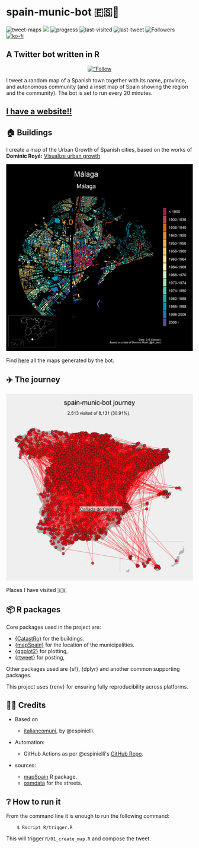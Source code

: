 # spain-munic-bot :es::robot:

![tweet-maps](https://github.com/dieghernan/spain-munic-bot/workflows/last-tweet/badge.svg)
![](https://img.shields.io/badge/active-since%202020%E2%80%9301%E2%80%9329-brightgreen)
![progress](https://img.shields.io/badge/dynamic/json?color=blue&label=progress&query=%2524.progress%5B%253A1%5D&url=https%253A%252F%252Fdieghernan.github.io%252Fspain-munic-bot%252Fassets%252Flasttweet.json)
![last-visited](https://img.shields.io/badge/dynamic/json?color=yellow&label=last%20visited&query=%2524.lastseen%5B%253A1%5D&url=https%253A%252F%252Fdieghernan.github.io%252Fspain-munic-bot%252Fassets%252Flasttweet.json&style=social)
![last-tweet](https://img.shields.io/badge/dynamic/json?color=yellow&label=last%20tweet&query=%2524.lasttweet%5B%253A1%5D&url=https%253A%252F%252Fdieghernan.github.io%252Fspain-munic-bot%252Fassets%252Flasttweet.json&style=social&logo=twitter)
![Followers](https://img.shields.io/twitter/follow/spainmunic?label=Followers&style=social)
[![ko-fi](https://img.shields.io/badge/buy%20me%20a%20coffee-donate-yellow.svg)](https://ko-fi.com/dieghernan)

## A Twitter bot written in R

<p align="center">
<a href="https://twitter.com/spainmunic"><img src="https://img.shields.io/badge/Follow-%40spainmunic-blue?style=flat&labelColor=1DA1F2&color=1DA1F2&logo=twitter&logoColor=white" alt=“Follow me" height=25 ></a>
</p>

I tweet a random map of a Spanish town together with its name, province, and
autonomous community (and a inset map of Spain showing the region and the
community). The bot is set to run every 20 minutes.

## [I have a website!!](https://dieghernan.github.io/spain-munic-bot/)

## **:house: Buildings**

I create a map of the Urban Growth of Spanish cities, based on the works of
**Dominic Royé:** [Visualize urban growth](https://dominicroye.github.io/en/2019/visualize-urban-growth/)

![sample](/assets/img/sample.png)

Find [here](https://dieghernan.github.io/spain-munic-bot/journey) all the maps
generated by the bot.

## :airplane: The journey

![journey](/assets/img/journey.png)

Places I have visited :es:


## :package: R packages

Core packages used in the project are:

-   [{CatastRo}](https://ropenspain.github.io/CatastRo/) for the buildings.
-   [{mapSpain}](https://ropenspain.github.io/mapSpain/) for the location of the
    municipalities.
-   [{ggplot2}](https://ggplot2.tidyverse.org/) for plotting,
-   [{rtweet}](https://docs.ropensci.org/rtweet/) for posting,

Other packages used are {sf}, {dplyr} and another common supporting packages.

This project uses {renv} for ensuring fully reproducibility across platforms.

## 🙌🏻 Credits

-   Based on

    -   [italiancomuni](https://twitter.com/italiancomuni), by \@espinielli.

-   Automation:

    -   GitHub Actions as per \@espinielli's [GitHub
        Repo](https://github.com/espinielli/italian-comuni-bot).

-   sources:

    -   [mapSpain](https://ropenspain.github.io/mapSpain/) R package.
    -   [osmdata](https://docs.ropensci.org/osmdata/) for the streets.

## :grey_question: How to run it

From the command line it is enough to run the following command:

        $ Rscript R/trigger.R

This will trigger `R/01_create_map.R` and compose the tweet.

